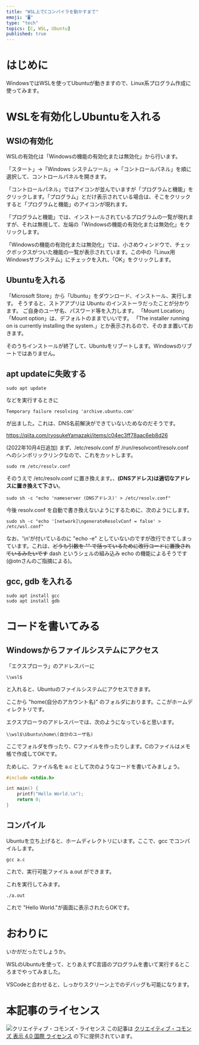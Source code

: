 ```yaml
---
title: "WSL上でCコンパイラを動かすまで"
emoji: "🖥"
type: "tech"
topics: [C, WSL, Ubuntu]
published: true
---
```


# はじめに

WindowsではWSLを使ってUbuntuが動きますので、Linux系プログラム作成に使ってみます。

# WSLを有効化しUbuntuを入れる

## WSlの有効化

WSLの有効化は「Windowsの機能の有効化または無効化」から行います。

「スタート」→「Windows システムツール」→「コントロールパネル」を順に選択して、コントロールパネルを開きます。

「コントロールパネル」ではアイコンが並んでいますが「プログラムと機能」をクリックします。「プログラム」とだけ表示されている場合は、そこをクリックすると「プログラムと機能」のアイコンが現れます。

「プログラムと機能」では、インストールされているプログラムの一覧が現れますが、それは無視して、左端の「Windowsの機能の有効化または無効化」をクリックします。

「Windowsの機能の有効化または無効化」では、小さめウィンドウで、チェックボックスがついた機能の一覧が表示されています。この中の「Linux用Windowsサブシステム」にチェックを入れ、「OK」をクリックします。

## Ubuntuを入れる

「Microsoft Store」から「Ubuntu」をダウンロード、インストール、実行します。
そうすると、ストアアプリは Ubuntu のインストーラだったことが分かります。
ご自身のユーザ名、パスワード等を入力します。
「Mount Location」「Mount option」は、デフォルトのままでいいです。
「The installer running on is currently installing the system.」とか表示されるので、そのまま置いておきます。

そのうちインストールが終了して、Ubuntuをリブートします。Windowsのリブートではありません。

## apt updateに失敗する

```
sudo apt update
```

などを実行するときに

``
Temporary failure resolving 'archive.ubuntu.com'
``

が出ました。これは、DNS名前解決ができていないためなのだそうです。

https://qiita.com/ryosukeYamazaki/items/c04ec3ff78aac6eb8d26

(2022年10月4日追加) まず、/etc/resolv.conf が /run/resolvconf/resolv.conf へのシンボリックリンクなので、これをカットします。

```
sudo rm /etc/resolv.conf
```

そのうえで /etc/resolv.conf に置き換えます。、**(DNSアドレス)は適切なアドレスに置き換えて下さい**。

```
sudo sh -c "echo 'nameserver (DNSアドレス)' > /etc/resolv.conf"
```

今後 resolv.conf を自動で書き換えないようにするために、次のようにします。

```
sudo sh -c "echo '[network]\ngenerateResolvConf = false' > /etc/wsl.conf"
```

なお、'\n'が付いているのに "echo -e" としていないのですが改行できてしまっています。これは、~~どうも引数を "" で括っているために改行コードに置換されているみたいです~~ dash というシェルの組み込み echo の機能によるそうです (@otnさんのご指摘による)。


## gcc, gdb を入れる

```
sudo apt install gcc
sudo apt install gdb
```

# コードを書いてみる

## Windowsからファイルシステムにアクセス

「エクスプローラ」のアドレスバーに

```
\\wsl$
```

と入れると、Ubuntuのファイルシステムにアクセスできます。

ここから "home\(自分のアカウント名)" のフォルダにおります。ここがホームディレクトリです。

エクスプローラのアドレスバーでは、次のようになっていると思います。

```
\\wsl$\Ubuntu\home\(自分のユーザ名)
```

ここでフォルダを作ったり、Cファイルを作ったりします。Cのファイルはメモ帳で作成してOKです。

ためしに、ファイル名を a.c として次のようなコードを書いてみましょう。

```C
#include <stdio.h>

int main() {
    printf("Hello World.\n");
    return 0;
}
```

## コンパイル

Ubuntuを立ち上げると、ホームディレクトリにいます。ここで、gcc でコンパイルします。

```
gcc a.c
```

これで、実行可能ファイル a.out ができます。

これを実行してみます。

```
./a.out
```

これで "Hello World."が画面に表示されたらOKです。

# おわりに

いかがだったでしょうか。

WSLのUbuntuを使って、とりあえずC言語のプログラムを書いて実行するところまでやってみました。

VSCodeと合わせると、しっかりスクリーン上でのデバッグも可能になります。

# 本記事のライセンス

![クリエイティブ・コモンズ・ライセンス](https://i.creativecommons.org/l/by/4.0/88x31.png)
この記事は [クリエイティブ・コモンズ 表示 4.0 国際 ライセンス](http://creativecommons.org/licenses/by/4.0/">) の下に提供されています。
